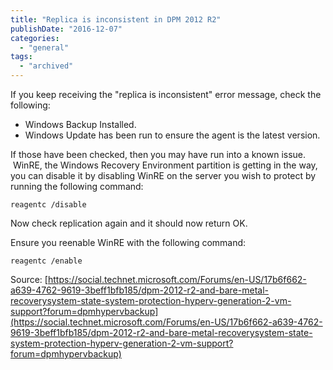 ```yaml
---
title: "Replica is inconsistent in DPM 2012 R2"
publishDate: "2016-12-07"
categories: 
  - "general"
tags:
  - "archived"
---
```


If you keep receiving the "replica is inconsistent" error message, check the following:

- Windows Backup Installed.
- Windows Update has been run to ensure the agent is the latest version.

If those have been checked, then you may have run into a known issue.  WinRE, the Windows Recovery Environment partition is getting in the way, you can disable it by disabling WinRE on the server you wish to protect by running the following command:

```
reagentc /disable
```

Now check replication again and it should now return OK.

Ensure you reenable WinRE with the following command:

```
reagentc /enable
```

Source: [https://social.technet.microsoft.com/Forums/en-US/17b6f662-a639-4762-9619-3beff1bfb185/dpm-2012-r2-and-bare-metal-recoverysystem-state-system-protection-hyperv-generation-2-vm-support?forum=dpmhypervbackup](https://social.technet.microsoft.com/Forums/en-US/17b6f662-a639-4762-9619-3beff1bfb185/dpm-2012-r2-and-bare-metal-recoverysystem-state-system-protection-hyperv-generation-2-vm-support?forum=dpmhypervbackup)
